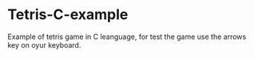 # Tetris-C-example
Example of tetris game in C leanguage, for test the game use the arrows key on oyur keyboard.
